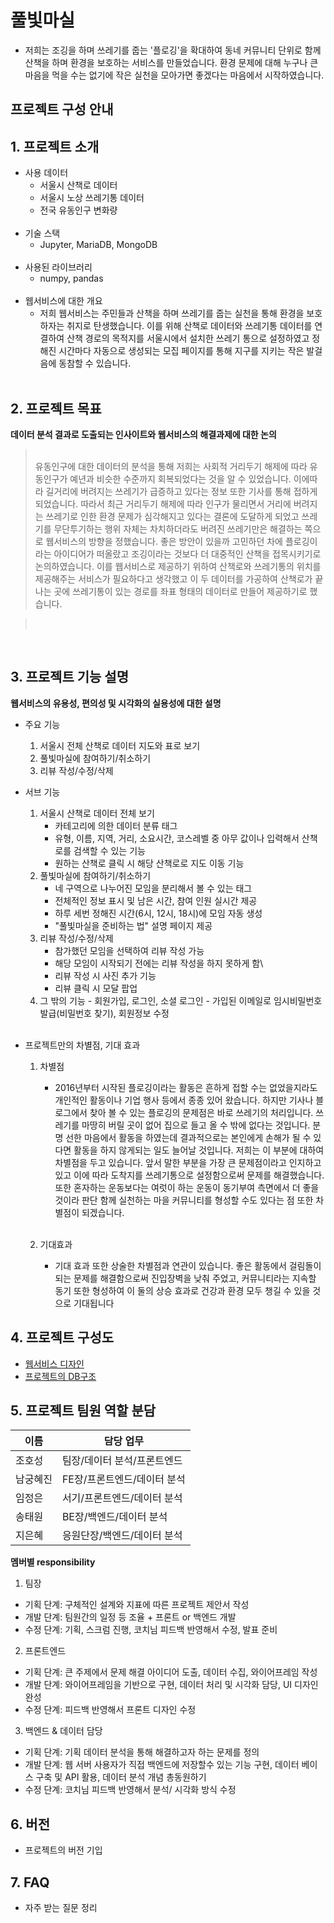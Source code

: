 # 풀빛마실

- 저희는 조깅을 하며 쓰레기를 줍는 '플로깅'을 확대하여 동네 커뮤니티 단위로 함께 산책을 하며 환경을 보호하는 서비스를 만들었습니다. 환경 문제에 대해 누구나 큰 마음을 먹을 수는 없기에 작은 실천을 모아가면 좋겠다는 마음에서 시작하였습니다.

## **프로젝트 구성 안내**

## 1. 프로젝트 소개

- 사용 데이터
  - 서울시 산책로 데이터
  - 서울시 노상 쓰레기통 데이터
  - 전국 유동인구 변화량  
    <br>
- 기술 스택
  - Jupyter, MariaDB, MongoDB  
    <br>
- 사용된 라이브러리
  - numpy, pandas  
    <br>
- 웹서비스에 대한 개요
  - 저희 웹서비스는 주민들과 산책을 하며 쓰레기를 줍는 실천을 통해 환경을 보호하자는 취지로 탄생했습니다. 이를 위해 산책로 데이터와 쓰레기통 데이터를 연결하여 산책 경로의 목적지를 서울시에서 설치한 쓰레기 통으로 설정하였고 정해진 시간마다 자동으로 생성되는 모집 페이지를 통해 지구를 지키는 작은 발걸음에 동참할 수 있습니다.  
    <br>

## 2. 프로젝트 목표

**데이터 분석 결과로 도출되는 인사이트와 웹서비스의 해결과제에 대한 논의**

> <br>
> 유동인구에 대한 데이터의 분석을 통해 저희는 사회적 거리두기 해제에 따라 유동인구가 예년과 비슷한 수준까지 회복되었다는 것을 알 수 있었습니다. 이에따라 길거리에 버려지는 쓰레기가 급증하고 있다는 정보 또한 기사를 통해 접하게 되었습니다. 따라서 최근 거리두기 해제에 따라 인구가 물리면서 거리에 버려지는 쓰레기로 인한 환경 문제가 심각해지고 있다는 결론에 도달하게 되었고 쓰레기를 무단투기하는 행위 자체는 차치하더라도 버려진 쓰레기만은 해결하는 쪽으로 웹서비스의 방향을 정했습니다. 좋은 방안이 있을까 고민하던 차에 플로깅이라는 아이디어가 떠올랐고 조깅이라는 것보다 더 대중적인 산책을 접목시키기로 논의하였습니다. 이를 웹서비스로 제공하기 위하여 산책로와 쓰레기통의 위치를 제공해주는 서비스가 필요하다고 생각했고 이 두 데이터를 가공하여 산책로가 끝나는 곳에 쓰레기통이 있는 경로를 좌표 형태의 데이터로 만들어 제공하기로 했습니다.

> <br>

<br>

## 3. 프로젝트 기능 설명

**웹서비스의 유용성, 편의성 및 시각화의 실용성에 대한 설명**

- 주요 기능
  1. 서울시 전체 산책로 데이터 지도와 표로 보기
  2. 풀빛마실에 참여하기/취소하기
  3. 리뷰 작성/수정/삭제
- 서브 기능

  1. 서울시 산책로 데이터 전체 보기
     - 카테고리에 의한 데이터 분류 태그
     - 유형, 이름, 지역, 거리, 소요시간, 코스레벨 중 아무 값이나 입력해서 산책로를 검색할 수 있는 기능
     - 원하는 산책로 클릭 시 해당 산책로로 지도 이동 기능
  2. 풀빛마실에 참여하기/취소하기
     - 네 구역으로 나누어진 모임을 분리해서 볼 수 있는 태그
     - 전체적인 정보 표시 및 남은 시간, 참여 인원 실시간 제공
     - 하루 세번 정해진 시간(6시, 12시, 18시)에 모임 자동 생성
     - "풀빛마실을 준비하는 법" 설명 페이지 제공
  3. 리뷰 작성/수정/삭제
     - 참가했던 모임을 선택하여 리뷰 작성 가능
     - 해당 모임이 시작되기 전에는 리뷰 작성을 하지 못하게 함\
     - 리뷰 작성 시 사진 추가 기능
     - 리뷰 클릭 시 모달 팝업
  4. 그 밖의 기능 - 회원가입, 로그인, 소셜 로그인 - 가입된 이메일로 임시비밀번호 발급(비밀번호 찾기), 회원정보 수정  
     <br>

- 프로젝트만의 차별점, 기대 효과

  1. 차별점
     - 2016년부터 시작된 플로깅이라는 활동은 흔하게 접할 수는 없었을지라도 개인적인 활동이나 기업 행사 등에서 종종 있어 왔습니다. 하지만 기사나 블로그에서 찾아 볼 수 있는 플로깅의 문제점은 바로 쓰레기의 처리입니다. 쓰레기를 마땅히 버릴 곳이 없어 집으로 들고 올 수 밖에 없다는 것입니다. 분명 선한 마음에서 활동을 하였는데 결과적으로는 본인에게 손해가 될 수 있다면 활동을 하지 않게되는 일도 늘어날 것입니다. 저희는 이 부분에 대하여 차별점을 두고 있습니다. 앞서 말한 부분을 가장 큰 문제점이라고 인지하고 있고 이에 따라 도착지를 쓰레기통으로 설정함으로써 문제를 해결했습니다. 또한 혼자하는 운동보다는 여럿이 하는 운동이 동기부여 측면에서 더 좋을 것이라 판단 함께 실천하는 마을 커뮤니티를 형성할 수도 있다는 점 또한 차별점이 되겠습니다.  
       <br>
  2. 기대효과

     - 기대 효과 또한 상술한 차별점과 연관이 있습니다. 좋은 활동에서 걸림돌이 되는 문제를 해결함으로써 진입장벽을 낮춰 주었고, 커뮤니티라는 지속할 동기 또한 형성하여 이 둘의 상승 효과로 건강과 환경 모두 챙길 수 있을 것으로 기대됩니다

## 4. 프로젝트 구성도

- [웹서비스 디자인](https://www.figma.com/file/P90IfQYS5NauIDQif13PGO/%ED%92%80%EB%B9%9B%EB%A7%88%EC%8B%A4?node-id=0%3A1)
- [프로젝트의 DB구조](https://dbdiagram.io/d/634f9ad9470941019591d333)

## 5. 프로젝트 팀원 역할 분담

| 이름     | 담당 업무                   |
| -------- | --------------------------- |
| 조호성   | 팀장/데이터 분석/프론트엔드 |
| 남궁혜진 | FE장/프론트엔드/데이터 분석 |
| 임정은   | 서기/프론트엔드/데이터 분석 |
| 송태원   | BE장/백엔드/데이터 분석     |
| 지은혜   | 응원단장/백엔드/데이터 분석 |

**멤버별 responsibility**

1. 팀장

- 기획 단계: 구체적인 설계와 지표에 따른 프로젝트 제안서 작성
- 개발 단계: 팀원간의 일정 등 조율 + 프론트 or 백엔드 개발
- 수정 단계: 기획, 스크럼 진행, 코치님 피드백 반영해서 수정, 발표 준비

2. 프론트엔드

- 기획 단계: 큰 주제에서 문제 해결 아이디어 도출, 데이터 수집, 와이어프레임 작성
- 개발 단계: 와이어프레임을 기반으로 구현, 데이터 처리 및 시각화 담당, UI 디자인 완성
- 수정 단계: 피드백 반영해서 프론트 디자인 수정

3.  백엔드 & 데이터 담당

- 기획 단계: 기획 데이터 분석을 통해 해결하고자 하는 문제를 정의
- 개발 단계: 웹 서버 사용자가 직접 백엔드에 저장할수 있는 기능 구현, 데이터 베이스 구축 및 API 활용, 데이터 분석 개념 총동원하기
- 수정 단계: 코치님 피드백 반영해서 분석/ 시각화 방식 수정

## 6. 버전

- 프로젝트의 버전 기입

## 7. FAQ

- 자주 받는 질문 정리
